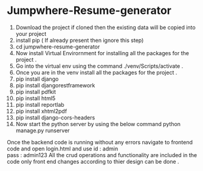 # Jumpwhere-Resume-generator

1. Download the project if cloned then the existing data will be copied into your project
2. install pip ( If already present then ignore this step)
3. cd jumpwhere-resume-generator 
4. Now install Virtual Envirornment for installing all the packages for the project . 
5. Go into the virtual env using the command ./venv/Scripts/activate .
6. Once you are in the venv install all the packages for the project .
7. pip install django
8. pip install djangorestframework
9. pip install pdfkit
10. pip install html5
11. pip install reportlab
12. pip install xhtml2pdf
13. pip install django-cors-headers
14. Now start the python server by using the below command
python manage.py runserver

Once the backend code is running without any errors navigate to frontend code and open login.html and use 
id : admin  
pass : admin123 
All the crud operations and functionality are included in the code only front end changes according to thier design can be done .
